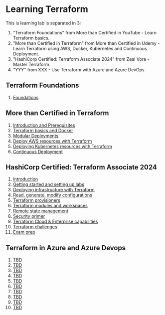 # Learning Terraform

This is learning lab is separated in 3: 
1. "Terraform Foundations" from More than Certified in YouTube - Learn Terraform basics.
2. "More than Certified in Terraform" from More than Certified in Udemy - Learn Terraform using AWS, Docker, Kubernetes and Continuous Deployment.
3. "HashiCorp Certified: Terraform Associate 2024" from Zeal Vora - Master Terraform
4. "YYY" from XXX - Use Terraform with Azure and Azure DevOps

## Terraform Foundations
1. [Foundations](foundations/)

## More than Certified in Terraform
1. [Introduction and Prerequisites](mtc-terraform/section1.md)
2. [Terraform basics and Docker](mtc-terraform/section2.md)
3. [Modular Deployments](mtc-terraform/section3.md)
4. [Deploy AWS resources with Terraform](mtc-terraform/section4.md)
5. [Deploying Kubernetes resources with Terraform](mtc-terraform/section5.md)
6. [Continuous Deployment](mtc-terraform/section6.md)

## HashiCorp Certified: Terraform Associate 2024
1. [Introduction](master-tf/section1.md)
2. [Getting started and setting up labs](master-tf/section2.md)
3. [Deploying infrastructure with Terraform](master-tf/section3.md)
4. [Read, generate, modify configurations](master-tf/section4.md)
5. [Terraform provisioners](master-tf/section5.md)
6. [Terraform modules and workspaces](master-tf/section6.md)
7. [Remote state management](master-tf/section7.md)
8. [Security primer](master-tf/section8.md)
9. [Terraform Cloud & Enterprise capabilities](master-tf/section9.md)
10. [Terraform challenges](master-tf/section10.md)
11. [Exam prep](master-tf/section11.md)


## Terraform in Azure and Azure Devops
1. [TBD](azure-tf/section1.md)
2. [TBD](azure-tf/section2.md)
3. [TBD](azure-tf/section3.md)
4. [TBD](azure-tf/section4.md)
5. [TBD](azure-tf/section5.md)
6. [TBD](azure-tf/section6.md)
7. [TBD](azure-tf/section7.md)
8. [TBD](azure-tf/section8.md)
9. [TBD](azure-tf/section9.md)
10. [TBD](azure-tf/section10.md)